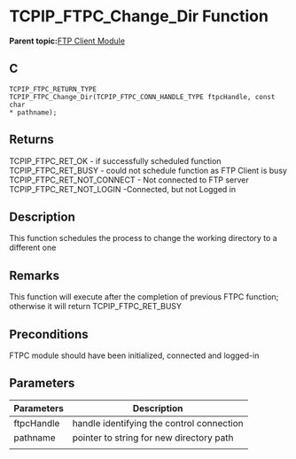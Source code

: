 # TCPIP\_FTPC\_Change\_Dir Function

**Parent topic:**[FTP Client Module](GUID-CE11EBFA-49BD-4D91-86C5-FFD24810B03C.md)

## C

```
TCPIP_FTPC_RETURN_TYPE TCPIP_FTPC_Change_Dir(TCPIP_FTPC_CONN_HANDLE_TYPE ftpcHandle, const char 
* pathname); 
```

## Returns

TCPIP\_FTPC\_RET\_OK - if successfully scheduled function TCPIP\_FTPC\_RET\_BUSY - could not schedule function as FTP Client is busy TCPIP\_FTPC\_RET\_NOT\_CONNECT - Not connected to FTP server TCPIP\_FTPC\_RET\_NOT\_LOGIN -Connected, but not Logged in

## Description

This function schedules the process to change the working directory to a different one

## Remarks

This function will execute after the completion of previous FTPC function; otherwise it will return TCPIP\_FTPC\_RET\_BUSY

## Preconditions

FTPC module should have been initialized, connected and logged-in

## Parameters

|Parameters|Description|
|----------|-----------|
|ftpcHandle|handle identifying the control connection|
|pathname|pointer to string for new directory path|
|||

